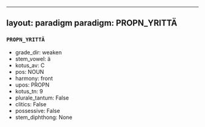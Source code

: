 
---
layout: paradigm
paradigm: PROPN_YRITTÄ
---
### ` PROPN_YRITTÄ `


* grade_dir: weaken
* stem_vowel: ä
* kotus_av: C
* pos: NOUN
* harmony: front
* upos: PROPN
* kotus_tn: 9
* plurale_tantum: False
* clitics: False
* possessive: False
* stem_diphthong: None
